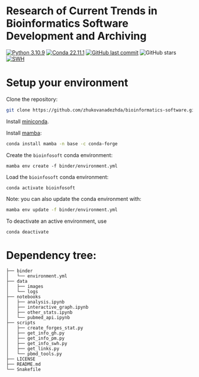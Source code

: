 # Research of Current Trends in Bioinformatics Software Development and Archiving

[![Python 3.10.9](https://img.shields.io/badge/python-%E2%89%A5_3.10.9-blue.svg)](https://www.python.org/downloads/release/python-397/)
[![Conda 22.11.1](https://img.shields.io/badge/conda-%E2%89%A5_22.11.1-green.svg)](https://docs.conda.io/en/latest/miniconda.html)
[![GitHub last commit](https://img.shields.io/github/last-commit/zhukovanadezhda/bioinformatics-software.svg)](https://github.com/zhukovanadezhda/bioinformatics-software)
![GitHub stars](https://img.shields.io/github/stars/zhukovanadezhda/bioinformatics-software.svg?style=social)
[![SWH](https://archive.softwareheritage.org/badge/origin/https://github.com/zhukovanadezhda/bioinformatics-software/)](https://archive.softwareheritage.org/browse/origin/?origin_url=https://github.com/zhukovanadezhda/bioinformatics-software)

# Setup your environment

Clone the repository:

```bash
git clone https://github.com/zhukovanadezhda/bioinformatics-software.git
```

Install [miniconda](https://docs.conda.io/en/latest/miniconda.html).

Install [mamba](https://github.com/mamba-org/mamba):

```bash
conda install mamba -n base -c conda-forge
```

Create the `bioinfosoft` conda environment:

```
mamba env create -f binder/environment.yml
```

Load the `bioinfosoft` conda environment:

```
conda activate bioinfosoft
```

Note: you can also update the conda environment with:

```bash
mamba env update -f binder/environment.yml
```

To deactivate an active environment, use

```
conda deactivate
```


# Dependency tree:
```
├── binder
│   └── environment.yml
├── data
│   ├── images
│   └── logs
├── notebooks
│   ├── analysis.ipynb
│   ├── interactive_graph.ipynb
│   ├── other_stats.ipynb
│   └── pubmed_api.ipynb
├── scripts
│   ├── create_forges_stat.py
│   ├── get_info_gh.py
│   ├── get_info_pm.py
│   ├── get_info_swh.py
│   ├── get_links.py
│   └── pbmd_tools.py
├── LICENSE
├── README.md
└── Snakefile
```
